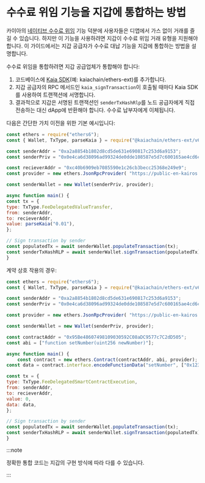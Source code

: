 # 수수료 위임 기능을 지갑에 통합하는 방법

카이아의 [네이티브 수수료 위임](https://docs.kaia.io/build/transactions/fee-delegation/) 기능 덕분에 사용자들은 디앱에서 가스 없이 거래를 즐길 수 있습니다. 하지만 이 기능을 사용하려면 지갑이 수수료 위임 거래 유형을 지원해야 합니다. 이 가이드에서는 지갑 공급자가 수수료 대납 기능을 지갑에 통합하는 방법을 설명합니다.

수수료 위임을 통합하려면 지갑 공급업체가 통합해야 합니다:

1. 코드베이스에 [Kaia SDK](https://github.com/kaiachain/kaia-sdk)(예: kaiachain/ethers-ext)를 추가합니다.
2. 지갑 공급자의 RPC 메서드인 `kaia_signTransaction`이 호출될 때마다 Kaia SDK를 사용하여 트랜잭션에 서명합니다.
3. 결과적으로 지갑은 서명된 트랜잭션인 `senderTxHashRlp`를 노드 공급자에게 직접 전송하는 대신 dApp에 반환해야 합니다. 수수료 납부자에게 이체됩니다.

다음은 간단한 가치 이전을 위한 기본 예시입니다:

```javascript
const ethers = require("ethers6"); 
const { Wallet, TxType, parseKaia } = require("@kaiachain/ethers-ext/v6"); 

const senderAddr = "0xa2a8854b1802d8cd5de631e690817c253d6a9153"; 
const senderPriv = "0x0e4ca6d38096ad99324de0dde108587e5d7c600165ae4cd6c2462c597458c2b8"; 

const recieverAddr = "0xc40b6909eb7085590e1c26cb3becc25368e249e9"; 
const provider = new ethers.JsonRpcProvider( "https://public-en-kairos.node.kaia.io" ); 

const senderWallet = new Wallet(senderPriv, provider); 

async function main() { 
const tx = {
type: TxType.FeeDelegatedValueTransfer, 
from: senderAddr, 
to: recieverAddr, 
value: parseKaia("0.01"), 
}; 

// Sign transaction by sender
const populatedTx = await senderWallet.populateTransaction(tx); 
const senderTxHashRLP = await senderWallet.signTransaction(populatedTx); console.log("senderTxHashRLP", senderTxHashRLP); 
}
```

계약 상호 작용의 경우:

```javascript
const ethers = require("ethers6"); 
const { Wallet, TxType, parseKaia } = require("@kaiachain/ethers-ext/v6"); 

const senderAddr = "0xa2a8854b1802d8cd5de631e690817c253d6a9153"; 
const senderPriv = "0x0e4ca6d38096ad99324de0dde108587e5d7c600165ae4cd6c2462c597458c2b8"; 

const provider = new ethers.JsonRpcProvider( "https://public-en-kairos.node.kaia.io" ); 

const senderWallet = new Wallet(senderPriv, provider); 

const contractAddr = "0x95Be48607498109030592C08aDC9577c7C2dD505";
const abi = ["function setNumber(uint256 newNumber)"];

async function main() {
	const contract = new ethers.Contract(contractAddr, abi, provider);
const data = contract.interface.encodeFunctionData("setNumber", ["0x123"]);

const tx = {
type: TxType.FeeDelegatedSmartContractExecution, 
from: senderAddr,
to: recieverAddr, 
value: 0, 
data: data,
}; 

// Sign transaction by sender
const populatedTx = await senderWallet.populateTransaction(tx); 
const senderTxHashRLP = await senderWallet.signTransaction(populatedTx); console.log("senderTxHashRLP", senderTxHashRLP); 
}
```

:::note

정확한 통합 코드는 지갑의 구현 방식에 따라 다를 수 있습니다.

:::